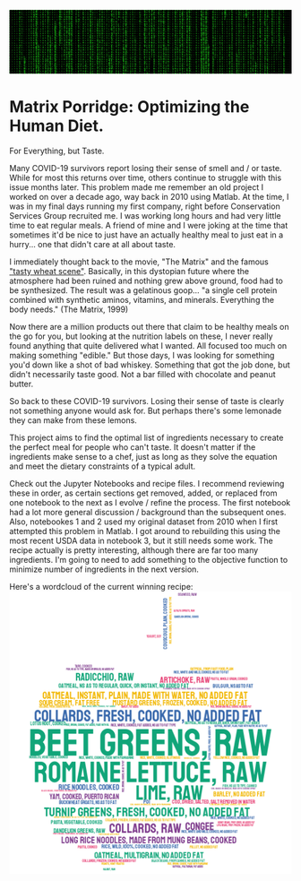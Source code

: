![Matrix Porridge](https://github.com/M00NSH0T/Matrix_Porridge/blob/main/matrix.jpg?raw=true)


# Matrix Porridge: Optimizing the Human Diet. 
For Everything, but Taste.

Many COVID-19 survivors report losing their sense of smell and / or taste. While for most this returns over time, others continue to struggle with this issue months later. This problem made me remember an old project I worked on over a decade ago, way back in 2010 using Matlab. At the time, I was in my final days running my first company, right before Conservation Services Group recruited me. I was working long hours and had very little time to eat regular meals. A friend of mine and I were joking at the time that sometimes it'd be nice to just have an actually healthy meal to just eat in a hurry... one that didn't care at all about taste. 

I immediately thought back to the movie, "The Matrix" and the famous ["tasty wheat scene"](https://www.youtube.com/watch?v=v1EcrD5IyxM). Basically, in this dystopian future where the atmosphere had been ruined and nothing grew above ground, food had to be synthesized. The result was a gelatinous goop... "a single cell protein combined with synthetic aminos, vitamins, and minerals. Everything the body needs." (The Matrix, 1999)

Now there are a million products out there that claim to be healthy meals on the go for you, but looking at the nutrition labels on these, I never really found anything that quite delivered what I wanted. All focused too much on making something "edible." But those days, I was looking for something you'd down like a shot of bad whiskey. Something that got the job done, but didn't necessarily taste good. Not a bar filled with chocolate and peanut butter.

So back to these COVID-19 survivors. Losing their sense of taste is clearly not something anyone would ask for. But perhaps there's some lemonade they can make from these lemons. 

This project aims to find the optimal list of ingredients necessary to create the perfect meal for people who can't taste. It doesn't matter if the ingredients make sense to a chef, just as long as they solve the equation and meet the dietary constraints of a typical adult.

Check out the Jupyter Notebooks and recipe files. I recommend reviewing these in order, as certain sections get removed, added, or replaced from one notebook to the next as I evolve / refine the process. The first notebook had a lot more general discussion / background than the subsequent ones. Also, notebookes 1 and 2 used my original dataset from 2010 when I first attempted this problem in Matlab. I got around to rebuilding this using the most recent USDA data in notebook 3, but it still needs some work. The recipe actually is pretty interesting, although there are far too many ingredients. I'm going to need to add something to the objective function to minimize number of ingredients in the next version.

Here's a wordcloud of the current winning recipe:
![recipe](https://github.com/M00NSH0T/Matrix_Porridge/blob/main/stylecloud.png?raw=true)
